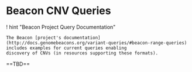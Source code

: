 # Beacon CNV Queries

! hint "Beacon Project Query Documentation"

    The Beacon [project's documentation](http://docs.genomebeacons.org/variant-queries/#beacon-range-queries) includes examples for current queries enabling
    discovery of CNVs (in resources supporting these formats).


==TBD==